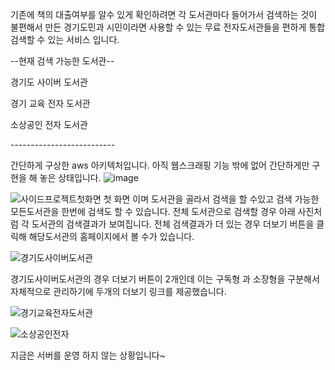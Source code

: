 기존에 책의 대출여부를 알수 있게 확인하려면 각 도서관마다 들어가서 검색하는 것이 불편해서 만든
경기도민과 시민이라면 사용할 수 있는 무료 전자도서관들을 편하게 통합 검색할 수 있는 서비스 입니다. 


--현재 검색 가능한 도서관--
<p>경기도 사이버 도서관</p>
<p>경기 교육 전자 도서관</p>
<p>소상공인 전자 도서관</p>
--------------------------





간단하게 구상한 aws 아키텍처입니다.
아직 웹스크래핑 기능 밖에 없어 간단하게만 구현을 해 놓은 상태입니다.
![image](https://github.com/user-attachments/assets/abd5516d-ffe1-4e49-8772-c92ad9996dd8)
<br/>


![사이드프로젝트첫화면](https://github.com/user-attachments/assets/105ee0bd-d8fe-4ba4-9d54-90e88291b4f4)
첫 화면 이며 도서관을 골라서 검색을 할 수있고 검색 가능한 모든도서관을 한번에 검색도 할 수 있습니다.
전체 도서관으로 검색할 경우 아래 사진처럼 각 도서관의 검색결과가 보여집니다.
전체 검색결과가 더 있는 경우 더보기 버튼을 클릭해 해당도서관의 홈페이지에서 볼 수가 있습니다.



![경기도사이버도서관](https://github.com/user-attachments/assets/72c145ee-287d-40d0-9206-8f2ba2523e1d)

경기도사이버도서관의 경우 더보기 버튼이 2개인데 이는 구독형 과 소장형을 구분해서 자체적으로 관리하기에 두개의 더보기 링크를 제공했습니다.

![경기교육전자도서관](https://github.com/user-attachments/assets/ee7cc1ae-4d23-4244-832e-6c420f491e09)

![소상공인전자](https://github.com/user-attachments/assets/4108597f-d480-4ccc-b629-46ad97d06113)


지금은 서버를 운영 하지 않는 상황입니다~
